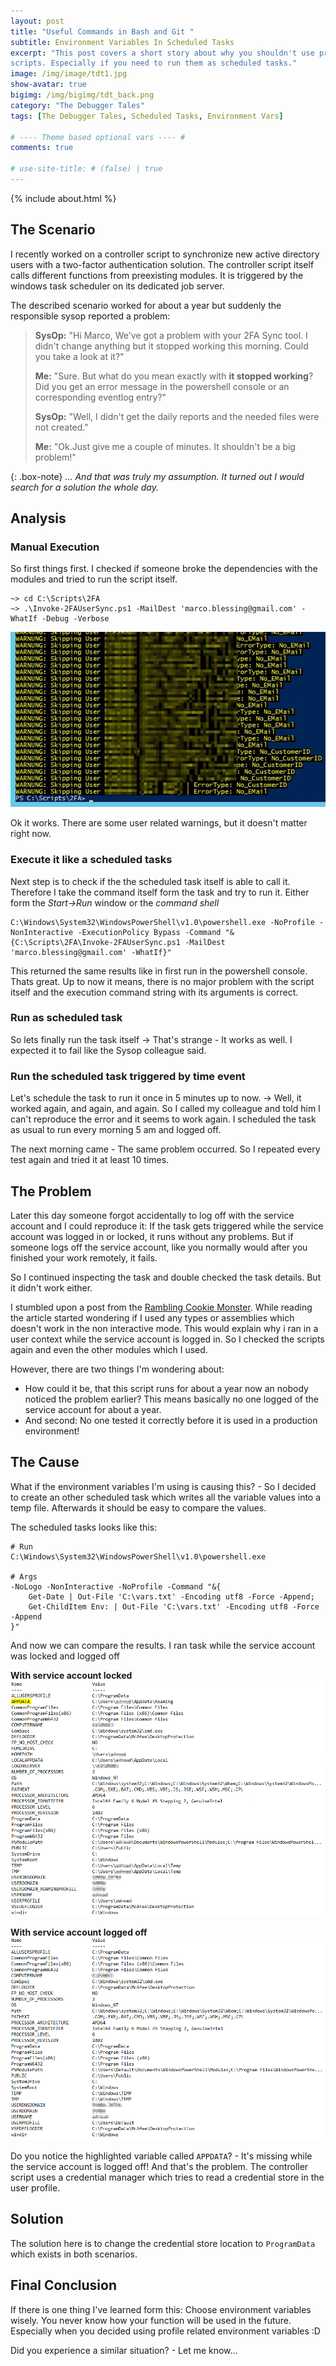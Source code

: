 ```yaml
---
layout: post
title: "Useful Commands in Bash and Git "
subtitle: Environment Variables In Scheduled Tasks
excerpt: "This post covers a short story about why you shouldn't use profile related environment vars in
scripts. Especially if you need to run them as scheduled tasks."
image: /img/image/tdt1.jpg
show-avatar: true
bigimg: /img/bigimg/tdt_back.png
category: "The Debugger Tales"
tags: [The Debugger Tales, Scheduled Tasks, Environment Vars]

# ---- Theme based optional vars ---- #
comments: true

# use-site-title: # (false) | true
---
```

{% include about.html %}
## The Scenario
I recently worked on a controller script to synchronize new active directory users with a two-factor authentication
solution. The controller script itself calls different functions from preexisting modules. It is triggered by the
windows task scheduler on its dedicated job server.

The described scenario worked for about a year but suddenly the responsible sysop reported a problem:

> **SysOp:** "Hi Marco, We've got a problem with your 2FA Sync tool. I didn't change anything but it stopped working
this morning. Could you take a look at it?"
>
> **Me:** "Sure. But what do you mean exactly with **it stopped working**? Did you get an error message in the
powershell console or an corresponding eventlog entry?"
>
> **SysOp:** "Well, I didn't get the daily reports and the needed files were not created."
>
> **Me:** "Ok.Just give me a couple of minutes. It shouldn't be a big problem!"

{: .box-note}
*... And that was truly my assumption. It turned out I would search for a solution the whole day.*

## Analysis

### Manual Execution

So first things first. I checked if someone broke the dependencies with the modules and tried to run the script
itself.

```console
~> cd C:\Scripts\2FA
~> .\Invoke-2FAUserSync.ps1 -MailDest 'marco.blessing@gmail.com' -WhatIf -Debug -Verbose
```
![Console Run Result](/img/posts/2FAConsoleRun.jpg)

Ok it works. There are some user related warnings, but it doesn't matter right now.

### Execute it like a scheduled tasks

Next step is to check if the the scheduled task itself is able to call it. Therefore I take the command itself form
the task and try to run it. Either form the *Start->Run* window or the *command shell*

```console
C:\Windows\System32\WindowsPowerShell\v1.0\powershell.exe -NoProfile -NonInteractive -ExecutionPolicy Bypass -Command "&{C:\Scripts\2FA\Invoke-2FAUserSync.ps1 -MailDest 'marco.blessing@gmail.com' -WhatIf}"
```

This returned the same results like in first run in the powershell console. Thats great. Up to now it means, there
is no major problem with the script itself and the execution command string with its arguments is correct.

### Run as scheduled task

So lets finally run the task itself -> That's strange - It works as well. I expected it to fail like the Sysop
colleague said.

### Run the scheduled task triggered by time event

Let's schedule the task to run it once in 5 minutes up to now. -> Well, it worked again, and again, and again.
So I called my colleague and told him I can't reproduce the error and it seems to work again. I scheduled the
task as usual to run every morning 5 am and logged off.

The next morning came - The same problem occurred. So I repeated every test again and tried it at least 10 times.

## The Problem

Later this day someone forgot accidentally to log off with the service account and I could reproduce it:
If the task gets triggered while the service account was logged in or locked, it runs without any problems. But if
someone logs off the service account, like you normally would after you finished your work remotely, it fails.

So I continued inspecting the task and double checked the task details. But it didn't work either.

I stumbled upon a post from the [Rambling Cookie Monster](http://ramblingcookiemonster.github.io/Task-Scheduler/).
While reading the article started wondering if I used any types or assemblies which doesn't work in the non
interactive mode. This would explain why i ran in a user context while the service account is logged in. So I
checked the scripts again and even the other modules which I used.

However, there are two things I'm wondering about:

- How could it be, that this script runs for about a year now an nobody noticed the problem earlier?
  This means basically no one logged of the service account for about a year.
- And second: No one tested it correctly before it is used in a production environment!


## The Cause
What if the environment variables I'm using is causing this? - So I decided to create an other scheduled task which
writes all the variable values into a temp file. Afterwards it should be easy to compare the values.

The scheduled tasks looks like this:

```console
# Run
C:\Windows\System32\WindowsPowerShell\v1.0\powershell.exe

# Args
-NoLogo -NonInteractive -NoProfile -Command "&{
    Get-Date | Out-File 'C:\vars.txt' -Encoding utf8 -Force -Append;
    Get-ChildItem Env: | Out-File 'C:\vars.txt' -Encoding utf8 -Force -Append
}"
```

And now we can compare the results. I ran task while the service account was locked and logged off


**With service account locked**
![With locked user](/img/posts/stask1.png)

**With service account logged off**
![With locked user](/img/posts/stask2.png)

Do you notice the highlighted variable called `APPDATA`? - It's missing while the service account is logged off!
And that's the problem. The controller script uses a credential manager which tries to read a credential store in
the user profile.

## Solution

The solution here is to change the credential store location to `ProgramData` which exists in both scenarios.

## Final Conclusion

If there is one thing I've learned form this: Choose environment variables wisely. You never know how your function
will be used in the future. Especially when you decided using profile related environment variables :D

Did you experience a similar situation? - Let me know...
